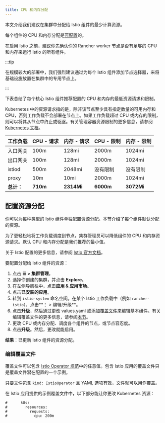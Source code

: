 ```yaml
---
title: CPU 和内存分配
---
```


本文介绍我们建议在集群中分配给 Istio 组件的最少计算资源。

每个组件的 CPU 和内存分配是[可配置](#配置资源分配)的。

在启用 Istio 之前，建议你先确认你的 Rancher worker 节点是否有足够的 CPU 和内存来运行 Istio 的所有组件。

:::tip

在规模较大的部署中，我们强烈建议通过为每个 Istio 组件添加节点选择器，来将基础设施放置在集群中的专用节点上。

:::

下表总结了每个核心 Istio 组件推荐配置的 CPU 和内存的最低资源请求和限制。

Kubernetes 中的资源请求指的是，除非该节点至少具有指定数量的可用内存和 CPU，否则工作负载不会部署在节点上。如果工作负载超过 CPU 或内存的限制，则可以将其从节点中终止或驱逐。有关管理容器资源限制的更多信息，请参阅 [Kubernetes 文档](https://kubernetes.io/docs/concepts/configuration/manage-compute-resources-container/)。

| 工作负载 | CPU - 请求 | 内存 - 请求 | CPU - 限制 | 内存 - 限制 |
|----------------------|---------------|------------|-----------------|-------------------|
| 入口网关 | 100m | 128mi | 2000m | 1024mi |
| 出口网关 | 100m | 128mi | 2000m | 1024mi |
| istiod | 500m | 2048mi | 没有限制 | 没有限制 |
| proxy | 10m | 10mi | 2000m | 1024mi |
| **总计：** | **710m** | **2314Mi** | **6000m** | **3072Mi** |

## 配置资源分配

你可以为每种类型的 Istio 组件单独配置资源分配。本节介绍了每个组件默认分配的资源。

为了更轻松地将工作负载调度到节点，集群管理员可以降低组件的 CPU 和内存资源请求。默认 CPU 和内存分配是我们推荐的最小值。

关于 Istio 配置的更多信息，请参阅 [Istio 官方文档](https://istio.io/)。

要配置分配给 Istio 组件的资源：

1. 点击 **☰ > 集群管理**。
1. 选择你创建的集群，并点击 **Explore**。
1. 在左侧导航栏中，点击**应用 & 应用市场**。
1. 点击**已安装的应用**。
1. 转到 `istio-system` 命名空间。在某个 Istio 工作负载中（例如 `rancher-istio`），点击**⋮ > 编辑/升级**。
1. 点击**升级**，然后通过更改 values.yaml 或添加[覆盖文件](../../pages-for-subheaders/configuration-options.md#覆盖文件)来编辑基本组件。有关编辑覆盖文件的更多信息，请参阅[本节](cpu-and-memory-allocations.md#编辑覆盖文件)。
1. 更改 CPU 或内存分配、调度各个组件的节点，或节点容忍度。
1. 点击**升级**。然后，更改就能启用。

**结果**：已更新 Istio 组件的资源分配。

### 编辑覆盖文件

覆盖文件可以包含 [Istio Operator 规范](https://istio.io/latest/docs/reference/config/istio.operator.v1alpha1/#IstioOperatorSpec)中的任意值。包含 Istio 应用的覆盖文件只是覆盖文件潜在配置的一个示例。

只要文件包含 `kind: IstioOperator` 且 YAML 选项有效，文件就可以用作覆盖。

在 Istio 应用提供的示例覆盖文件中，以下部分能让你更改 Kubernetes 资源：

```
#      k8s:
#        resources:
#          requests:
#            cpu: 200m
```

